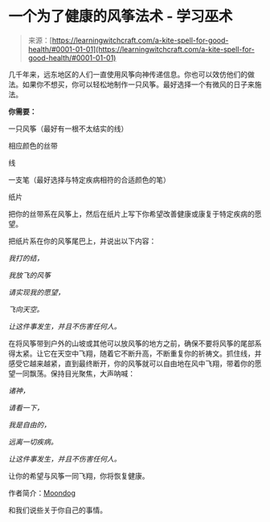 <!--yml

类别：未分类

日期：2024-06-12 18:16:22

-->

# 一个为了健康的风筝法术 - 学习巫术

> 来源：[https://learningwitchcraft.com/a-kite-spell-for-good-health/#0001-01-01](https://learningwitchcraft.com/a-kite-spell-for-good-health/#0001-01-01)

几千年来，远东地区的人们一直使用风筝向神传递信息。你也可以效仿他们的做法。如果你不想买，你可以轻松地制作一只风筝。最好选择一个有微风的日子来施法。

**你需要：**

一只风筝（最好有一根不太结实的线）

相应颜色的丝带

线

一支笔（最好选择与特定疾病相符的合适颜色的笔）

纸片

把你的丝带系在风筝上，然后在纸片上写下你希望改善健康或康复于特定疾病的愿望。

把纸片系在你的风筝尾巴上，并说出以下内容：

*我打的结，*

*我放飞的风筝*

*请实现我的愿望，*

*飞向天空。*

*让这件事发生，并且不伤害任何人。*

在将风筝带到户外的山坡或其他可以放风筝的地方之前，确保不要将风筝的尾部系得太紧。让它在天空中飞翔，随着它不断升高，不断重复你的祈祷文。抓住线，并感受它越来越紧，直到最终断开，你的风筝就可以自由地在风中飞翔，带着你的愿望一同飘荡。保持目光聚焦，大声呐喊：

*诸神，*

*请看一下，*

*我是自由的，*

*远离一切疾病。*

*让这件事发生，并且不伤害任何人。*

让你的希望与风筝一同飞翔，你将恢复健康。

作者简介：[Moondog](https://learningwitchcraft.com/profile/?tthayer/)

和我们说些关于你自己的事情。
